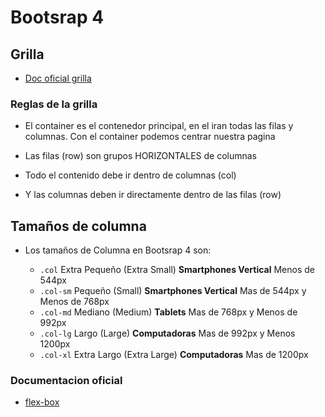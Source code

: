 # Bootsrap 4 

## Grilla

* [Doc oficial grilla](https://getbootstrap.com/docs/4.0/layout/grid/) 

### Reglas de la grilla
 
 * El container es el contenedor principal, en el iran todas las filas y columnas. Con el container podemos centrar nuestra pagina 

 * Las filas (row) son grupos HORIZONTALES de columnas
 * Todo el contenido debe ir dentro de columnas (col) 
 * Y las columnas deben ir directamente dentro de las filas (row)

## Tamaños de columna

 * Los tamaños de Columna en Bootsrap 4 son:

    * `.col`        Extra Pequeño (Extra Small) **Smartphones Vertical**		Menos de 544px
    * `.col-sm` 	Pequeño (Small) **Smartphones Vertical**	 				Mas de 544px y Menos de 768px
    * `.col-md` 	Mediano (Medium) **Tablets** 								Mas de 768px y Menos de 992px
    * `.col-lg` 	Largo (Large) **Computadoras**							Mas de 992px y Menos  1200px
    * `.col-xl` 	Extra Largo (Extra Large) **Computadoras**				Mas de 1200px

### Documentacion oficial 

* [flex-box](https://getbootstrap.com/docs/4.0/utilities/flex/)


